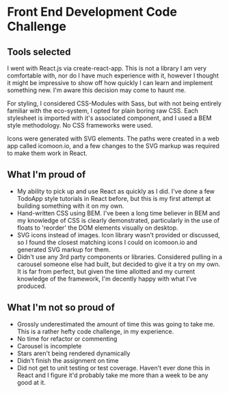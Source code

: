 # Front End Development Code Challenge

## Tools selected

I went with React.js via create-react-app. This is not a library I am very comfortable with, nor do I have much experience with it, however I thought it might be impressive to show off how quickly I can learn and implement something new. I'm aware this decision may come to haunt me.

For styling, I considered CSS-Modules with Sass, but with not being entirely familiar with the eco-system, I opted for plain boring raw CSS. Each stylesheet is imported with it's associated component, and I used a BEM style methodology. No CSS frameworks were used.

Icons were generated with SVG elements. The paths were created in a web app called icomoon.io, and a few changes to the SVG markup was required to make them work in React.

## What I'm proud of

- My ability to pick up and use React as quickly as I did. I've done a few TodoApp style tutorials in React before, but this is my first attempt at building something with it on my own.
- Hand-written CSS using BEM. I've been a long time believer in BEM and my knowledge of CSS is clearly demonstrated, particularly in the use of floats to 'reorder' the DOM elements visually on desktop.
- SVG icons instead of images. Icon library wasn't provided or discussed, so I found the closest matching icons I could on icomoon.io and generated SVG markup for them.
- Didn't use any 3rd party components or libraries. Considered pulling in a carousel someone else had built, but decided to give it a try on my own. It is far from perfect, but given the time allotted and my current knowledge of the framework, I'm decently happy with what I've produced.

## What I'm not so proud of

- Grossly underestimated the amount of time this was going to take me. This is a rather hefty code challenge, in my experience.
- No time for refactor or commenting
- Carousel is incomplete
- Stars aren't being rendered dynamically
- Didn't finish the assignment on time
- Did not get to unit testing or test coverage. Haven't ever done this in React and I figure it'd probably take me more than a week to be any good at it.